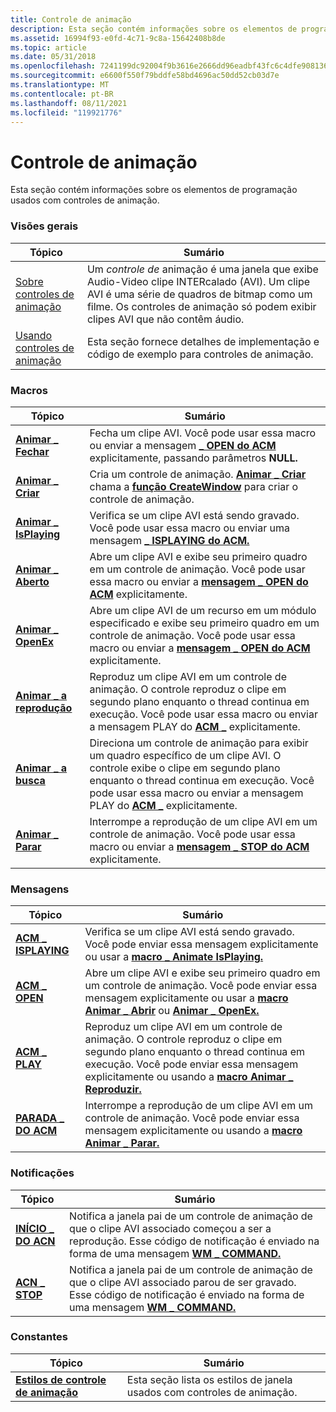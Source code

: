 ```yaml
---
title: Controle de animação
description: Esta seção contém informações sobre os elementos de programação usados com controles de animação.
ms.assetid: 16994f93-e0fd-4c71-9c8a-15642408b8de
ms.topic: article
ms.date: 05/31/2018
ms.openlocfilehash: 7241199dc92004f9b3616e2666dd96eadbf43fc6c4dfe9081369e13cca26e082
ms.sourcegitcommit: e6600f550f79bddfe58bd4696ac50dd52cb03d7e
ms.translationtype: MT
ms.contentlocale: pt-BR
ms.lasthandoff: 08/11/2021
ms.locfileid: "119921776"
---
```

# <a name="animation-control"></a>Controle de animação

Esta seção contém informações sobre os elementos de programação usados com controles de animação.

### <a name="overviews"></a>Visões gerais



| Tópico                                                      | Sumário                                                                                                                                                                                                                           |
|------------------------------------------------------------|------------------------------------------------------------------------------------------------------------------------------------------------------------------------------------------------------------------------------------|
| [Sobre controles de animação](animation-control-overview.md) | Um *controle de* animação é uma janela que exibe Audio-Video clipe INTERcalado (AVI). Um clipe AVI é uma série de quadros de bitmap como um filme. Os controles de animação só podem exibir clipes AVI que não contêm áudio.<br/> |
| [Usando controles de animação](using-animation-control.md)    | Esta seção fornece detalhes de implementação e código de exemplo para controles de animação.<br/>                                                                                                                                      |



 

### <a name="macros"></a>Macros



| Tópico                                           | Sumário                                                                                                                                                                                                                                                          |
|-------------------------------------------------|-------------------------------------------------------------------------------------------------------------------------------------------------------------------------------------------------------------------------------------------------------------------|
| [**Animar \_ Fechar**](/windows/desktop/api/Commctrl/nf-commctrl-animate_close)         | Fecha um clipe AVI. Você pode usar essa macro ou enviar a mensagem [**\_ OPEN do ACM**](acm-open.md) explicitamente, passando parâmetros **NULL.** <br/>                                                                                                              |
| [**Animar \_ Criar**](/windows/desktop/api/Commctrl/nf-commctrl-animate_create)       | Cria um controle de animação. [**Animar \_ Criar**](/windows/desktop/api/Commctrl/nf-commctrl-animate_create) chama a [**função CreateWindow**](/windows/desktop/api/winuser/nf-winuser-createwindowa) para criar o controle de animação. <br/>                                                                                   |
| [**Animar \_ IsPlaying**](/windows/desktop/api/Commctrl/nf-commctrl-animate_isplaying) | Verifica se um clipe AVI está sendo gravado. Você pode usar essa macro ou enviar uma mensagem [**\_ ISPLAYING do ACM.**](acm-isplaying.md)<br/>                                                                                                                            |
| [**Animar \_ Aberto**](/windows/desktop/api/Commctrl/nf-commctrl-animate_open)           | Abre um clipe AVI e exibe seu primeiro quadro em um controle de animação. Você pode usar essa macro ou enviar a [**mensagem \_ OPEN do ACM**](acm-open.md) explicitamente. <br/>                                                                                          |
| [**Animar \_ OpenEx**](/windows/desktop/api/Commctrl/nf-commctrl-animate_openex)       | Abre um clipe AVI de um recurso em um módulo especificado e exibe seu primeiro quadro em um controle de animação. Você pode usar essa macro ou enviar a [**mensagem \_ OPEN do ACM**](acm-open.md) explicitamente. <br/>                                                    |
| [**Animar \_ a reprodução**](/windows/desktop/api/Commctrl/nf-commctrl-animate_play)           | Reproduz um clipe AVI em um controle de animação. O controle reproduz o clipe em segundo plano enquanto o thread continua em execução. Você pode usar essa macro ou enviar a mensagem PLAY do [**ACM \_**](acm-play.md) explicitamente. <br/>                                    |
| [**Animar \_ a busca**](/windows/desktop/api/Commctrl/nf-commctrl-animate_seek)           | Direciona um controle de animação para exibir um quadro específico de um clipe AVI. O controle exibe o clipe em segundo plano enquanto o thread continua em execução. Você pode usar essa macro ou enviar a mensagem PLAY do [**ACM \_**](acm-play.md) explicitamente. <br/> |
| [**Animar \_ Parar**](/windows/desktop/api/Commctrl/nf-commctrl-animate_stop)           | Interrompe a reprodução de um clipe AVI em um controle de animação. Você pode usar essa macro ou enviar a [**mensagem \_ STOP do ACM**](acm-stop.md) explicitamente. <br/>                                                                                                               |



 

### <a name="messages"></a>Mensagens



| Tópico                                   | Sumário                                                                                                                                                                                                                                   |
|-----------------------------------------|--------------------------------------------------------------------------------------------------------------------------------------------------------------------------------------------------------------------------------------------|
| [**ACM \_ ISPLAYING**](acm-isplaying.md) | Verifica se um clipe AVI está sendo gravado. Você pode enviar essa mensagem explicitamente ou usar a [**macro \_ Animate IsPlaying.**](/windows/desktop/api/Commctrl/nf-commctrl-animate_isplaying)<br/>                                                                                   |
| [**ACM \_ OPEN**](acm-open.md)           | Abre um clipe AVI e exibe seu primeiro quadro em um controle de animação. Você pode enviar essa mensagem explicitamente ou usar a [**macro Animar \_ Abrir**](/windows/desktop/api/Commctrl/nf-commctrl-animate_open) ou [**Animar \_ OpenEx.**](/windows/desktop/api/Commctrl/nf-commctrl-animate_openex) <br/>              |
| [**ACM \_ PLAY**](acm-play.md)           | Reproduz um clipe AVI em um controle de animação. O controle reproduz o clipe em segundo plano enquanto o thread continua em execução. Você pode enviar essa mensagem explicitamente ou usando a [**macro Animar \_ Reproduzir.**](/windows/desktop/api/Commctrl/nf-commctrl-animate_play)<br/> |
| [**PARADA \_ DO ACM**](acm-stop.md)           | Interrompe a reprodução de um clipe AVI em um controle de animação. Você pode enviar essa mensagem explicitamente ou usando a [**macro Animar \_ Parar.**](/windows/desktop/api/Commctrl/nf-commctrl-animate_stop)<br/>                                                                            |



 

### <a name="notifications"></a>Notificações



| Tópico                           | Sumário                                                                                                                                                                                                       |
|---------------------------------|----------------------------------------------------------------------------------------------------------------------------------------------------------------------------------------------------------------|
| [**INÍCIO \_ DO ACN**](acn-start.md) | Notifica a janela pai de um controle de animação de que o clipe AVI associado começou a ser a reprodução. Esse código de notificação é enviado na forma de uma mensagem [**WM \_ COMMAND.**](/windows/desktop/menurc/wm-command) <br/>      |
| [**ACN \_ STOP**](acn-stop.md)   | Notifica a janela pai de um controle de animação de que o clipe AVI associado parou de ser gravado. Esse código de notificação é enviado na forma de uma mensagem [**WM \_ COMMAND.**](/windows/desktop/menurc/wm-command) <br/> |



 

### <a name="constants"></a>Constantes



| Tópico                                                        | Sumário                                                                      |
|--------------------------------------------------------------|-------------------------------------------------------------------------------|
| [**Estilos de controle de animação**](animation-control-styles.md) | Esta seção lista os estilos de janela usados com controles de animação.<br/> |



 

 

